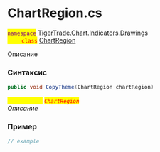
# ChartRegion.cs
<mark style="color:purple;">`namespace`</mark> [TigerTrade.Chart](../../../../../TigerTrade.Chart.md).[Indicators](../../../../../TigerTrade.Chart/Indicators.md).[Drawings](../../../../../TigerTrade.Chart/Indicators/Drawings.md)  
<mark style="color:red;">&nbsp;&nbsp;&nbsp;&nbsp;&nbsp;&nbsp;&nbsp;&nbsp;`class`</mark> [ChartRegion](../../ChartRegion.cs.md)

Описание

### Синтаксис
```csharp
public void CopyTheme(ChartRegion chartRegion)
```
<mark style="color:yellow;">`chartRegion`</mark> <mark style="color:red;">*`ChartRegion`*</mark>  
 *Описание*  
  


### Пример  
```csharp
// example
```
                    
                    
